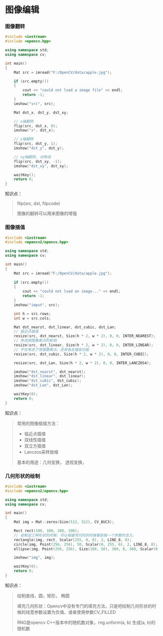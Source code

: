# 图像编辑

### 图像翻转

```cpp
#include <iostream>
#include <opencv.hpp>

using namespace std;
using namespace cv;

int main()
{
	Mat src = imread("F:/OpenCV/data/apple.jpg");

	if (src.empty())
	{
		cout << "could not load a image file" << endl;
		return -1;
	}
	imshow("src", src);

	Mat dst_x, dst_y, dst_xy;

	// x轴翻转
	flip(src, dst_x, 0);
	imshow("x", dst_x);

	// y轴翻转
	flip(src, dst_y, 1);
	imshow("dst_y", dst_y);

	// xy轴翻转, 对角线
	flip(src, dst_xy, -1);
	imshow("dst_xy", dst_xy);

	waitKey();
	return 0;
}
```

知识点：

> flip(src, dst, filpcode)
>
> 图像的翻转可以用来图像的增强 

### 图像插值

```cpp
#include <iostream>
#include <opencv2/opencv.hpp>

using namespace std;
using namespace cv;

int main()
{
	Mat src = imread("F:/OpenCV/data/apple.jpg");
	
	if (src.empty())
	{
		cout << "could not load an image..." << endl;
		return -1;
	}
	imshow("imput", src);

	int h = src.rows;
	int w = src.cols;

	Mat dst_nearst, dst_linear, dst_cubic, dst_Lan;
	// 临近点插值
	resize(src, dst_nearst, Size(h * 2, w * 2), 0, 0, INTER_NEAREST);
	// 考虑周围像素点的影响
	resize(src, dst_linear, Size(h * 2, w * 2), 0, 0, INTER_LINEAR);
	// 不仅考虑了周围像素点，还具有反锯齿功能
	resize(src, dst_cubic, Size(h * 2, w * 2), 0, 0, INTER_CUBIC);

	resize(src, dst_Lan, Size(h * 2, w * 2), 0, 0, INTER_LANCZOS4);

	imshow("dst_nearst", dst_nearst);
	imshow("dst_linear", dst_linear);
	imshow("dst_cubic", dst_cubic);
	imshow("dst_Lan", dst_Lan);

	waitKey(0);
	return 0;
}
```

知识点：

> 常用的图像插值方法：
>
> - 临近点插值
> - 双线性插值
> - 双立方插值
> - Lanczos采样放缩
>
> 基本的用途：几何变换， 透视变换，

### 几何形状的绘制

```cpp
#include <iostream>
#include <opencv2/opencv.hpp>

using namespace std;
using namespace cv;

int main()
{
	Mat img = Mat::zeros(Size(512, 512), CV_8UC3);

	Rect rect(100, 100, 200, 200);
	// 绘制这三种形状的时候，可以根据写代码的时候看到每一个参数的含义。
	rectangle(img, rect, Scalar(255, 0, 0), 2, LINE_8, 0);
	circle(img, Point(256, 256), 50, Scalar(0, 255, 0), 2, LINE_8, 0);
	ellipse(img, Point(256, 256), Size(100, 50), 360, 0, 360, Scalar(0, 0, 255), 2, LINE_8, 0);

	imshow("img", img);

	waitKey(0);
	return 0;
}
```

知识点：

> 绘制直线，圆，矩形， 椭圆
>
> 填充几何形状：Opencv中没有专门的填充方法，只是吧绘制几何形状的时候的线宽参数设置为负值，或者使用参数CV_FILLED
>
> RNG是opencv C++版本中的随机数对象，rng.unform(a, b) 生成[a, b)的随机数

